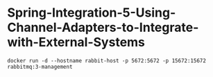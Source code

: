 # Spring-Integration-5-Using-Channel-Adapters-to-Integrate-with-External-Systems


`docker run -d --hostname rabbit-host -p 5672:5672 -p 15672:15672 rabbitmq:3-management`
